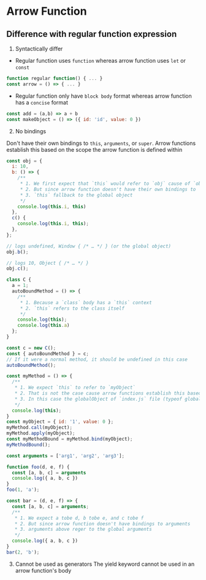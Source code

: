 # Arrow Function

## Difference with regular function expression

1. Syntactically differ

- Regular function uses `function` whereas arrow function uses `let` or `const`

```javascript
function regular function() { ... }
const arrow = () => { ... }
```

- Regular function only have `block body` format whereas arrow function has a `concise` format

```javascript
const add = (a,b) => a + b
const makeObject = () => ({ id: 'id', value: 0 })
```

2. No bindings

Don't have their own bindings to `this`, `arguments`, or `super`. Arrow functions establish this based on the scope the arrow function is defined within

```javascript
const obj = {
  i: 10,
  b: () => {
    /**
     * 1. We first expect that `this` would refer to `obj` cause of `obj.b()`
     * 2. But since arrow function doesn't have their own bindings to `this`
     * 3. `this` fallback to the global object
     */
    console.log(this.i, this)
  },
  c() {
    console.log(this.i, this);
  },
};

// logs undefined, Window { /* … */ } (or the global object)
obj.b(); 

// logs 10, Object { /* … */ }
obj.c(); 
```

```javascript
class C {
  a = 1;
  autoBoundMethod = () => {
    /**
     * 1. Because a `class` body has a `this` context
     * 2. `this` refers to the class itself
     */
    console.log(this);
    console.log(this.a)
  };
}

const c = new C();
const { autoBoundMethod } = c;
// If it were a normal method, it should be undefined in this case
autoBoundMethod(); 
```
```javascript
const myMethod = () => {
  /**
   * 1. We expect `this` to refer to `myObject`
   * 2. That is not the case cause arrow functions establish this based on the scope the arrow function is defined within
   * 3. In this case the globalObject of `index.js` file (typeof globalThis)
   */
  console.log(this);
}
const myObject = { id: '1', value: 0 };
myMethod.call(myObject);
myMethod.apply(myObject);
const myMethodBound = myMethod.bind(myObject);
myMethodBound();
```

```javascript
const arguments = ['arg1', 'arg2', 'arg3'];

function foo(d, e, f) {
  const [a, b, c] = arguments
  console.log({ a, b, c })
}
foo(1, 'a');

const bar = (d, e, f) => {
  const [a, b, c] = arguments;
  /**
   * 1. We expect a tobe d, b tobe e, and c tobe f
   * 2. But since arrow function doesn't have bindings to arguments
   * 3. arguments above reger to the global arguments
   */
  console.log({ a, b, c })
}
bar(2, 'b');
```

3. Cannot be used as generators
The yield keyword cannot be used in an arrow function's body